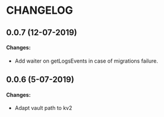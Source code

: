 # CHANGELOG

## 0.0.7 (12-07-2019) 

#### Changes:
 - Add waiter on getLogsEvents in case of migrations failure.
 
## 0.0.6 (5-07-2019) 

#### Changes:
- Adapt vault path to kv2
 
